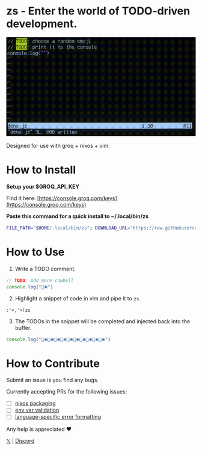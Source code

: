 # zs - Enter the world of TODO-driven development.

![](https://raw.githubusercontent.com/unrizen/zs/refs/heads/dev/demo.gif)

Designed for use with groq + nixos + vim.

# How to Install
**Setup your $GROQ_API_KEY**

Find it here: [https://console.groq.com/keys](https://console.groq.com/keys)

**Paste this command for a quick install to ~/.local/bin/zs**

```sh
FILE_PATH="$HOME/.local/bin/zs"; DOWNLOAD_URL="https://raw.githubusercontent.com/unrizen/zs/refs/heads/dev/zs"; if [ -f "$FILE_PATH" ]; then echo "The file $FILE_PATH already exists."; read -p "Do you want to overwrite it? (y/n): " answer; case $answer in [Yy]* ) echo "Proceeding with download."; curl -L -o "$FILE_PATH" "$DOWNLOAD_URL" && echo "Download completed successfully." && chmod +x "$FILE_PATH" && echo "Made $FILE_PATH executable." || echo "Download failed.";; * ) echo "Aborting operation.";; esac; else echo "Downloading zs."; curl -L -o "$FILE_PATH" "$DOWNLOAD_URL" && echo "Download completed successfully." && chmod +x "$FILE_PATH" && echo "Made $FILE_PATH executable." || echo "Download failed."; fi
```

# How to Use
1. Write a TODO comment.
```javascript
// TODO: Add more cowbell
console.log("🐄🛎️")
```

2. Highlight a snippet of code in vim and pipe it to `zs`.
```
:'<,'>!zs
```

3. The TODOs in the snippet will be completed and injected back into the buffer.
```javascript
console.log("🐄🛎️🐄🛎️🐄🛎️🐄🛎️🐄🛎️🐄🛎️🐄🛎️🐄🛎️🐄🛎️🐄🛎️")
```

# How to Contribute

Submit an issue is you find any bugs.

Currently accepting PRs for the following issues:
- [ ] [nixos packaging](https://github.com/unrizen/zs/issues/1)
- [ ] [env var validation](https://github.com/unrizen/zs/issues/2)
- [ ] [language-specific error formatting](https://github.com/unrizen/zs/issues/3)

Any help is appreciated ❤️

[𝕏](https://x.com/_unrizen) | [Discord](https://discord.gg/kABMK5pHAA)
